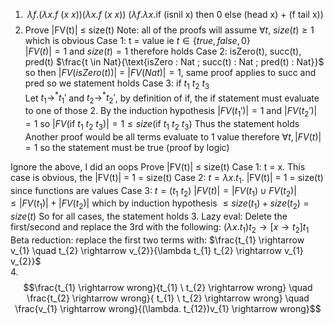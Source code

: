 1. $$\lambda f. (\lambda x. f \ (x \ x)) (\lambda x. f \ (x \ x)) \ (\lambda f. \lambda x. \text{if (isnil x) then 0 else (head x) + (f tail x)}  )$$
2. Prove |FV(t)| $\le$ size(t)
	Note: all of the proofs will assume $\forall t, \ size(t) \ge 1$ which is obvious
	Case 1: t = value ie $t \in \{true, false, 0\}$  
		$|FV(t)| = 1$ and $size(t) = 1$ therefore holds
	Case 2: isZero(t), succ(t), pred(t)
		$\frac{t \in Nat}{\text{isZero : Nat ; succ(t) : Nat ; pred(t) : Nat}}$ so then $|FV(isZero(t))|\ =\ |FV(Nat)| = 1$, same proof applies to succ and pred so we statement holds
	Case 3: $\text{if} \ t_{1}\ t_{2}\ t_{3}$  
		Let $t_{1} \rightarrow^{*} t_{1}'$  and $t_{2} \rightarrow^{*} t_{2}'$, by definition of if, the if statement must evaluate to one of those 2. By the induction hypothesis $|FV(t_{1}')| = 1$ and $|FV(t_{2}')| = 1$  so $|FV(\text{if} \ t_{1}\ t_{2}\ t_{3})| = 1 \le size(\text{if} \ t_{1}\ t_{2}\ t_{3})$ 
	Thus the statement holds	
	Another proof would be all terms evaluate to 1 value therefore $\forall t, |FV(t)|=1$  so the statement must be true (proof by logic)

Ignore the above, I did an oops
	Prove |FV(t)| $\le$ size(t)
		Case 1: t = x. This case is obvious, the |FV(t)| = 1 = size(t)
		Case 2: $t=\lambda x. t_{1}$. |FV(t)| = 1 = size(t) since functions are values
		Case 3: $t = (t_{1} \ t_{2})$  $|FV(t)| = |FV(t_{1}) \cup FV(t_{2})| \le |FV(t_{1})| + |FV(t_{2})|$  which by induction hypothesis $\le size(t_{1}) + size(t_{2}) = size(t)$ 
		So for all cases, the statement holds
3. 
	Lazy eval: Delete the first/second and replace the 3rd with the following: $(\lambda x. t_{1}) t_{2} \rightarrow [x \rightarrow t_{2}]t_{1}$ 
	Beta reduction: replace the first two terms with: $\frac{t_{1} \rightarrow v_{1} \quad t_{2} \rightarrow v_{2}}{\lambda t_{1} t_{2} \rightarrow v_{1} v_{2}}$   
4. 
	$$\frac{t_{1} \rightarrow wrong}{t_{1} \ t_{2} \rightarrow wrong} \quad \frac{t_{2} \rightarrow wrong}{ t_{1} \ t_{2} \rightarrow wrong} \quad \frac{v_{1} \rightarrow wrong}{(\lambda. t_{12})v_{1} \rightarrow wrong}$$
	